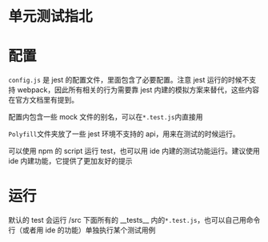 单元测试指北
========

# 配置

`config.js` 是 jest 的配置文件，里面包含了必要配置。注意 jest 运行的时候不支持 webpack，因此所有相关的行为需要靠 jest 内建的模拟方案来替代，这些内容在官方文档里有提到。

配置内包含一些 mock 文件的别名，可以在`*.test.js`内直接用

`Polyfill`文件夹放了一些 jest 环境不支持的 api，用来在测试的时候运行。

可以使用 npm 的 script 运行 test，也可以用 ide 内建的测试功能运行。建议使用 ide 内建功能，它提供了更加友好的提示

# 运行

默认的 test 会运行 /src 下面所有的 \_\_tests\_\_ 内的`*.test.js`，也可以自己用命令行（或者用 ide 的功能）单独执行某个测试用例
